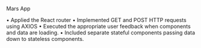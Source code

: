 Mars App

•	Applied the React router
•	Implemented GET and POST HTTP requests using AXIOS
•	Executed the appropriate user feedback when components and data are loading.
•	Included separate stateful components passing data down to stateless components.
